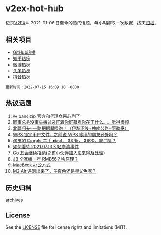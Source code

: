 # v2ex-hot-hub

 记录[V2EX](https://www.v2ex.com/)从 2021-01-06 日至今的热门话题。每小时抓取一次数据，按天[归档](archives)。
 
 ## 相关项目

- [GitHub热榜](https://github.com/snaildev/github-hot-hub)
- [知乎热榜](https://github.com/snaildev/zhihu-hot-hub)
- [微博热榜](https://github.com/snaildev/weibo-hot-hub)
- [头条热榜](https://github.com/snaildev/toutiao-hot-hub)
- [抖音热榜](https://github.com/snaildev/douyin-hot-hub)


 `更新时间：2022-07-15 16:09:10 +0800`

## 热议话题

1. [被 bandizip 官方和代理商恶心到了](https://www.v2ex.com/t/866229)
1. [同事总是没事头撇过来盯着你屏幕看你在干什么。。。觉得很烦](https://www.v2ex.com/t/866313)
1. [北疆归来~一路把眼睛喂饱！（伊犁环线+独库公路+阿勒泰）](https://www.v2ex.com/t/866324)
1. [WPS 锁定用户文件，之前说 WPS 够用的朋友还好吗？](https://www.v2ex.com/t/866291)
1. [淘宝的 Google 二手 pixel， 98 新， 3800，能冲吗？](https://www.v2ex.com/t/866180)
1. [如何看待 2021.07.13 B 站崩溃事件](https://www.v2ex.com/t/866300)
1. [Go 友会继续招纳(之前小伙伴加入没来得及处理)](https://www.v2ex.com/t/866398)
1. [JB 全家桶一年 RMB56？啥原理？](https://www.v2ex.com/t/866305)
1. [MacBook 办公方式](https://www.v2ex.com/t/866339)
1. [M2 Air 评测出来了，午夜色还是星光色呢？](https://www.v2ex.com/t/866263)

## 历史归档

[archives](archives)

## License

See the [LICENSE](LICENSE) file for license rights and limitations (MIT).
